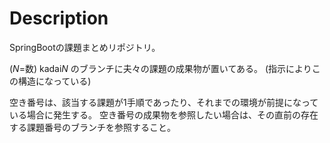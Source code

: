# Description
SpringBootの課題まとめリポジトリ。

(*N*=数)
kadai*N* のブランチに夫々の課題の成果物が置いてある。
(指示によりこの構造になっている)

空き番号は、該当する課題が1手順であったり、それまでの環境が前提になっている場合に発生する。
空き番号の成果物を参照したい場合は、その直前の存在する課題番号のブランチを参照すること。
